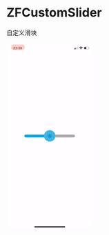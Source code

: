 # ZFCustomSlider

自定义滑块


![image](https://github.com/tangzhifengjluzh/ZFCustomSlider/blob/master/ZFCustomSlider/gif/%E6%89%8B%E6%9C%BAQQ%E8%A7%86%E9%A2%91_20190627233933.gif) 

